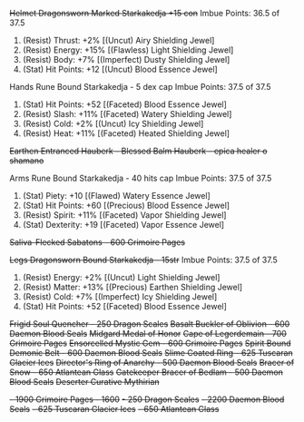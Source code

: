~~Helmet	Dragonsworn Marked Starkakedja	+15 con~~
Imbue Points: 36.5 of 37.5
1. (Resist) Thrust: +2% [(Uncut) Airy Shielding Jewel]
2. (Resist) Energy: +15% [(Flawless) Light Shielding Jewel]
3. (Resist) Body: +7% [(Imperfect) Dusty Shielding Jewel]
4. (Stat) Hit Points: +12 [(Uncut) Blood Essence Jewel]

Hands		Rune Bound Starkakedja - 5 dex cap
Imbue Points: 37.5 of 37.5
1. (Stat) Hit Points: +52 [(Faceted) Blood Essence Jewel]
2. (Resist) Slash: +11% [(Faceted) Watery Shielding Jewel]
3. (Resist) Cold: +2% [(Uncut) Icy Shielding Jewel]
4. (Resist) Heat: +11% [(Faceted) Heated Shielding Jewel]

~~Earthen Entranced Hauberk - Blessed Balm Hauberk - epica healer o shamano~~

Arms 	Rune Bound Starkakedja - 40 hits cap
Imbue Points: 37.5 of 37.5
1. (Stat) Piety: +10 [(Flawed) Watery Essence Jewel]
2. (Stat) Hit Points: +60 [(Precious) Blood Essence Jewel]
3. (Resist) Spirit: +11% [(Faceted) Vapor Shielding Jewel]
4. (Stat) Dexterity: +19 [(Faceted) Vapor Essence Jewel]

~~Saliva-Flecked Sabatons - 600 Grimoire Pages~~

~~Legs		Dragonsworn Bound Starkakedja - 15str~~
Imbue Points: 37.5 of 37.5
1. (Resist) Energy: +2% [(Uncut) Light Shielding Jewel]
2. (Resist) Matter: +13% [(Precious) Earthen Shielding Jewel]
3. (Resist) Cold: +7% [(Imperfect) Icy Shielding Jewel]
4. (Stat) Hit Points: +52 [(Faceted) Blood Essence Jewel]

~~Frigid Soul Quencher - 250 Dragon Scales~~
~~Basalt Buckler of Oblivion - 600 Daemon Blood Seals~~
~~Midgard Medal of Honor~~
~~Cape of Legerdemain - 700 Grimoire Pages~~
~~Ensorcelled Mystic Gem - 600 Grimoire Pages~~
~~Spirit Bound Demonic Belt - 600 Daemon Blood Seals~~
~~Slime Coated Ring - 625 Tuscaran Glacier Ices~~
~~Director's Ring of Anarchy - 500 Daemon Blood Seals~~
~~Bracer of Snow - 650 Atlantean Glass~~
~~Gatekeeper Bracer of Bedlam - 500 Daemon Blood Seals~~
~~Deserter Curative Mythirian~~

~~- 1900 Grimoire Pages - 1600~~
~~- 250 Dragon Scales~~
~~- 2200 Daemon Blood Seals~~
~~- 625 Tuscaran Glacier Ices~~
~~- 650 Atlantean Glass~~
